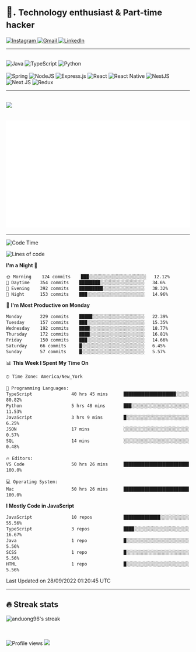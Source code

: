 <div align="left">
  <h1>👋. <small>Technology enthusiast & Part-time hacker</small></h1>

  <a href="https://www.instagram.com/ahdng">
    <img alt="Instagram" src="https://img.shields.io/badge/ahdng-%23E4405F.svg?style=for-the-badge&logo=Instagram&logoColor=white"/>
  </a>
  <a href="mailto:an.duongx@gmail.com">
    <img alt="Gmail" src="https://img.shields.io/badge/Gmail-D14836?style=for-the-badge&logo=gmail&logoColor=white" />
  </a>
  <a href="https://www.linkedin.com/in/ahdng">
    <img alt="LinkedIn" src="https://img.shields.io/badge/linkedin-%230077B5.svg?style=for-the-badge&logo=linkedin&logoColor=white"/>
  </a>

  <br/>
  <hr />
  <br/>

  <img alt="Java" src="https://img.shields.io/badge/java-%23ED8B00.svg?style=for-the-badge&logo=java&logoColor=white"/>
  <img alt="TypeScript" src="https://img.shields.io/badge/typescript-%23007ACC.svg?style=for-the-badge&logo=typescript&logoColor=white"/>
  <img alt="Python" src="https://img.shields.io/badge/python-%2314354C.svg?style=for-the-badge&logo=python&logoColor=white"/>

  <br />
  <br />
  <img alt="Spring" src="https://img.shields.io/badge/spring-%236DB33F.svg?style=for-the-badge&logo=spring&logoColor=white"/>
  <img alt="NodeJS" src="https://img.shields.io/badge/node.js-%2343853D.svg?style=for-the-badge&logo=node-dot-js&logoColor=white"/>
  <img alt="Express.js" src="https://img.shields.io/badge/express.js-%23404d59.svg?style=for-the-badge&logo=express&logoColor=%2361DAFB"/>
  <img alt="React" src="https://img.shields.io/badge/react-%2320232a.svg?style=for-the-badge&logo=react&logoColor=%2361DAFB"/>
  <img alt="React Native" src="https://img.shields.io/badge/react_native-%2320232a.svg?style=for-the-badge&logo=react&logoColor=%2361DAFB"/>
  <img alt="NestJS" src="https://img.shields.io/badge/nestjs-%23E0234E.svg?style=for-the-badge&logo=nestjs&logoColor=white" />
  <img alt="Next JS" src="https://img.shields.io/badge/nextjs-%23000000.svg?style=for-the-badge&logo=next.js&logoColor=white"/>
  <img alt="Redux" src="https://img.shields.io/badge/redux-%23593d88.svg?style=for-the-badge&logo=redux&logoColor=white"/>

  <br/>
  <hr />
  <br/>
  <img src="https://github-profile-trophy.vercel.app/?username=anduong96&theme=onedark" />
  <br/>
  <br/>

  ![Stats Overview](https://raw.githubusercontent.com/anduong96/github-stats-transparent/output/generated/overview.svg)

  <hr />
  
  <!--START_SECTION:waka-->
![Code Time](http://img.shields.io/badge/Code%20Time-3%2C147%20hrs%2037%20mins-blue)

![Lines of code](https://img.shields.io/badge/From%20Hello%20World%20I%27ve%20Written-561%20Thousand%20lines%20of%20code-blue)

**I'm a Night 🦉** 

```text
🌞 Morning    124 commits    ███░░░░░░░░░░░░░░░░░░░░░░   12.12% 
🌆 Daytime    354 commits    ████████░░░░░░░░░░░░░░░░░   34.6% 
🌃 Evening    392 commits    █████████░░░░░░░░░░░░░░░░   38.32% 
🌙 Night      153 commits    ███░░░░░░░░░░░░░░░░░░░░░░   14.96%

```
📅 **I'm Most Productive on Monday** 

```text
Monday       229 commits    █████░░░░░░░░░░░░░░░░░░░░   22.39% 
Tuesday      157 commits    ███░░░░░░░░░░░░░░░░░░░░░░   15.35% 
Wednesday    192 commits    ████░░░░░░░░░░░░░░░░░░░░░   18.77% 
Thursday     172 commits    ████░░░░░░░░░░░░░░░░░░░░░   16.81% 
Friday       150 commits    ███░░░░░░░░░░░░░░░░░░░░░░   14.66% 
Saturday     66 commits     █░░░░░░░░░░░░░░░░░░░░░░░░   6.45% 
Sunday       57 commits     █░░░░░░░░░░░░░░░░░░░░░░░░   5.57%

```


📊 **This Week I Spent My Time On** 

```text
⌚︎ Time Zone: America/New_York

💬 Programming Languages: 
TypeScript               40 hrs 45 mins      ████████████████████░░░░░   80.82% 
Python                   5 hrs 48 mins       ███░░░░░░░░░░░░░░░░░░░░░░   11.53% 
JavaScript               3 hrs 9 mins        █░░░░░░░░░░░░░░░░░░░░░░░░   6.25% 
JSON                     17 mins             ░░░░░░░░░░░░░░░░░░░░░░░░░   0.57% 
SQL                      14 mins             ░░░░░░░░░░░░░░░░░░░░░░░░░   0.48%

🔥 Editors: 
VS Code                  50 hrs 26 mins      █████████████████████████   100.0%

💻 Operating System: 
Mac                      50 hrs 26 mins      █████████████████████████   100.0%

```

**I Mostly Code in JavaScript** 

```text
JavaScript               10 repos            ██████████████░░░░░░░░░░░   55.56% 
TypeScript               3 repos             ████░░░░░░░░░░░░░░░░░░░░░   16.67% 
Java                     1 repo              █░░░░░░░░░░░░░░░░░░░░░░░░   5.56% 
SCSS                     1 repo              █░░░░░░░░░░░░░░░░░░░░░░░░   5.56% 
HTML                     1 repo              █░░░░░░░░░░░░░░░░░░░░░░░░   5.56%

```



 Last Updated on 28/09/2022 01:20:45 UTC
<!--END_SECTION:waka-->
  
  <hr />

  <h2>🔥 Streak stats</h2>
  <img alt="anduong96's streak" src="https://github-readme-streak-stats.herokuapp.com/?user=anduong96&theme=monokai-metallian&hide_border=true"/>
</div>
<br/>
<br/>

![Profile views](https://gpvc.arturio.dev/anduong96)
![](https://hit.yhype.me/github/profile?user_id=13195989)
